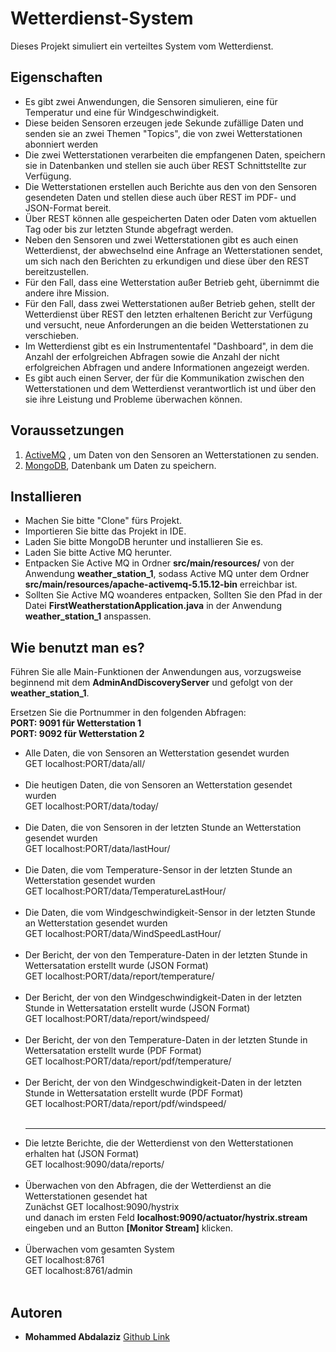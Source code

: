 # Wetterdienst-System

Dieses Projekt simuliert ein verteiltes System vom Wetterdienst.
 
## Eigenschaften 

* Es gibt zwei Anwendungen, die Sensoren simulieren, eine für Temperatur und eine für Windgeschwindigkeit.
* Diese beiden Sensoren erzeugen jede Sekunde zufällige Daten und senden sie an zwei Themen "Topics", die von zwei Wetterstationen abonniert werden
* Die zwei Wetterstationen verarbeiten die empfangenen Daten, speichern sie in Datenbanken und stellen sie auch über REST Schnittstellte zur Verfügung.
* Die Wetterstationen erstellen auch Berichte aus den von den Sensoren gesendeten Daten und stellen diese auch über REST im PDF- und JSON-Format bereit.
* Über REST können alle gespeicherten Daten oder Daten vom aktuellen Tag oder bis zur letzten Stunde abgefragt werden.
* Neben den Sensoren und zwei Wetterstationen gibt es auch einen Wetterdienst, der abwechselnd eine Anfrage an Wetterstationen sendet, um sich nach den Berichten zu erkundigen und diese über den REST bereitzustellen.
* Für den Fall, dass eine Wetterstation außer Betrieb geht, übernimmt die andere ihre Mission.
* Für den Fall, dass zwei Wetterstationen außer Betrieb gehen, stellt der Wetterdienst über REST den letzten erhaltenen Bericht zur Verfügung und versucht, neue Anforderungen an die beiden Wetterstationen zu verschieben.
* Im Wetterdienst gibt es ein Instrumententafel "Dashboard", in dem die Anzahl der erfolgreichen Abfragen sowie die Anzahl der nicht erfolgreichen Abfragen und andere Informationen angezeigt werden.
* Es gibt auch einen Server, der für die Kommunikation zwischen den Wetterstationen und dem Wetterdienst verantwortlich ist und über den sie ihre Leistung und Probleme überwachen können.

## Voraussetzungen
1. [ActiveMQ](https://activemq.apache.org/components/classic/download/) , um Daten von den Sensoren an Wetterstationen zu senden.
2. [MongoDB](https://www.mongodb.com/download-center/community), Datenbank um Daten zu speichern.

## Installieren
- Machen Sie bitte "Clone" fürs Projekt.
- Importieren Sie bitte das Projekt in IDE.
- Laden Sie bitte MongoDB herunter und installieren Sie es.
- Laden Sie bitte Active MQ herunter.
- Entpacken Sie Active MQ in Ordner <b>src/main/resources/</b> von der Anwendung <b>weather_station_1</b>, sodass Active MQ unter dem Ordner <b>src/main/resources/apache-activemq-5.15.12-bin</b> erreichbar ist.
- Sollten Sie Active MQ woanderes entpacken, Sollten Sie den Pfad in der Datei <b>FirstWeatherstationApplication.java</b> in der Anwendung <b>weather_station_1</b> anspassen.

## Wie benutzt man es?
Führen Sie alle Main-Funktionen der Anwendungen aus, vorzugsweise beginnend mit dem <b>AdminAndDiscoveryServer</b> und gefolgt von der <b>weather_station_1</b>.

Ersetzen Sie die Portnummer in den folgenden Abfragen:<br>
<b>PORT: 9091 für Wetterstation 1</b> <br>
<b>PORT: 9092 für Wetterstation 2</b>
<ul>
<li>Alle Daten, die von Sensoren an Wetterstation gesendet wurden <br></li>
GET localhost:PORT/data/all/<br><br>

<li>Die heutigen Daten, die von Sensoren an Wetterstation gesendet wurden <br></li>
GET localhost:PORT/data/today/<br><br>

<li>Die Daten, die von Sensoren in der letzten Stunde an Wetterstation gesendet wurden <br></li>
GET localhost:PORT/data/lastHour/<br><br>


<li>Die Daten, die vom Temperature-Sensor in der letzten Stunde an Wetterstation gesendet wurden <br></li>
GET localhost:PORT/data/TemperatureLastHour/<br><br>

<li>Die Daten, die vom Windgeschwindigkeit-Sensor in der letzten Stunde an Wetterstation gesendet wurden <br></li>
GET localhost:PORT/data/WindSpeedLastHour/<br><br>

<li>Der Bericht, der von den Temperature-Daten in der letzten Stunde in Wettersatation erstellt wurde (JSON Format)<br></li>
GET localhost:PORT/data/report/temperature/<br><br>

<li>Der Bericht, der von den Windgeschwindigkeit-Daten in der letzten Stunde in Wettersatation erstellt wurde (JSON Format)<br></li>
GET localhost:PORT/data/report/windspeed/<br><br>

<li>Der Bericht, der von den Temperature-Daten in der letzten Stunde in Wettersatation erstellt wurde (PDF Format)<br></li>
GET localhost:PORT/data/report/pdf/temperature/<br><br>

<li>Der Bericht, der von den Windgeschwindigkeit-Daten in der letzten Stunde in Wettersatation erstellt wurde (PDF Format)<br></li>
GET localhost:PORT/data/report/pdf/windspeed/<br><br>

<hr>

<li>Die letzte Berichte, die der Wetterdienst von den Wetterstationen erhalten hat (JSON Format)<br></li>
GET localhost:9090/data/reports/<br><br>

<li>Überwachen von den Abfragen, die der Wetterdienst an die Wetterstationen gesendet hat<br></li>
Zunächst GET localhost:9090/hystrix<br>
und danach im ersten Feld <b> localhost:9090/actuator/hystrix.stream </b> eingeben und an Button <b>[Monitor Stream]</b> klicken.<br><br>

<li>Überwachen vom gesamten System<br></li>
GET localhost:8761 <br>
GET localhost:8761/admin<br><br>


</ul>

## Autoren

* **Mohammed Abdalaziz**  [Github Link](https://github.com/MAbdalaziz/)

